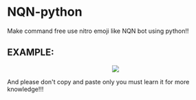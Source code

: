 # NQN-python
Make command free use nitro emoji like NQN bot using python!!

## EXAMPLE: 
<p align="center">
  <img src="https://media.discordapp.net/attachments/769883807917932564/773511681497104384/IMG_20201104_183902.jpg?width=596&height=427">
</p>

And please don't copy and paste only you must learn it for more knowledge!!!
